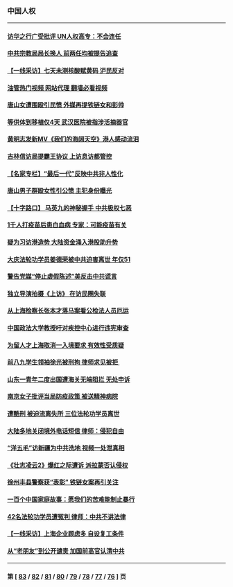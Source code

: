 ### 中国人权
---
#### [访华之行广受批评 UN人权高专：不会连任](../../pages/ncid278/n13758655.md?06140045) 
#### [中共宗教局局长换人 前两任均被提告追查](../../pages/ncid278/n13758592.md?06140045) 
#### [【一线采访】七天未测核酸赋黄码 沪民反对](../../pages/ncid278/n13758088.md?06140045) 
#### [油管热门视频 网站代理 翻墙必看视频](http://209.222.30.114:81/youtube.html?06140045)
#### [唐山女遭围殴引民愤 外媒再提铁链女和彭帅](../../pages/ncid278/n13758095.md?06140045) 
#### [等供体到移植仅4天 武汉医院被指涉活摘器官](../../pages/ncid278/n13758039.md?06140045) 
#### [黄明志发新MV《我们的海阔天空》港人感动流泪](../../pages/ncid278/n13757350.md?06140045) 
#### [吉林信访局提霸王协议 上访息访都管控](../../pages/ncid278/n13757307.md?06140045) 
#### [【名家专栏】“最后一代”反映中共非人性化](../../pages/ncid278/n13756676.md?06140045) 
#### [唐山男子群殴女性引公愤 主犯身份曝光](../../pages/ncid278/n13757180.md?06140045) 
#### [【十字路口】 马英九的神秘握手 中共极权七恶](../../pages/ncid278/n13756688.md?06140045) 
#### [1千人打疫苗后患白血病 专家：可能疫苗有关](../../pages/ncid278/n13755932.md?06140045) 
#### [疑为习访港造势 大陆资金涌入港股助升势](../../pages/ncid278/n13756127.md?06140045) 
#### [大庆法轮功学员姜德荣被中共迫害离世 年仅51](../../pages/ncid278/n13755805.md?06140045) 
#### [警告党媒“停止虚假陈述”美反击中共谎言](../../pages/ncid278/n13755809.md?06140045) 
#### [独立导演拍摄《上访》 在访民圈失联](../../pages/ncid278/n13755221.md?06140045) 
#### [从上海检察长张本才落马案看公检法人员厄运](../../pages/ncid278/n13755011.md?06140045) 
#### [中国政法大学教授吁对疾控中心进行违宪审查](../../pages/ncid278/n13755348.md?06140045) 
#### [为留人才上海取消一入境要求 有效性受质疑](../../pages/ncid278/n13755114.md?06140045) 
#### [前八九学生领袖徐光被刑拘 律师求见被拒 ](../../pages/ncid278/n13755014.md?06140045) 
#### [山东一青年二度出国遭海关无端阻拦 无处申诉](../../pages/ncid278/n13754813.md?06140045) 
#### [南京女子批评当局防疫政策 被送精神病院](../../pages/ncid278/n13754790.md?06140045) 
#### [遭酷刑 被迫流离失所 三位法轮功学员离世](../../pages/ncid278/n13754229.md?06140045) 
#### [大陆多地关闭境外电话短信 律师：侵犯自由](../../pages/ncid278/n13754338.md?06140045) 
#### [“洋五毛”访新疆为中共洗地 视频一处泄真相](../../pages/ncid278/n13754220.md?06140045) 
#### [《壮志凌云2》爆红之际遭诉 派拉蒙否认侵权](../../pages/ncid278/n13754137.md?06140045) 
#### [徐州丰县警察获“表彰” 铁链女案再引关注](../../pages/ncid278/n13753946.md?06140045) 
#### [一百个中国家庭故事：愿我们的苦难能制止暴行](../../pages/ncid278/n13753117.md?06140045) 
#### [42名法轮功学员遭冤判 律师：中共不讲法律](../../pages/ncid278/n13753469.md?06140045) 
#### [【一线采访】上海企业顾虑多 自设复工条件](../../pages/ncid278/n13753011.md?06140045) 
#### [从“老朋友”到公开谴责 加国前高官认清中共](../../pages/ncid278/n13753035.md?06140045) 

---
#### 第 [ [83](./83.md?06140045) / [82](./82.md?06140045) / [81](./81.md?06140045) / [80](./80.md?06140045) / [79](./79.md?06140045) / [78](./78.md?06140045) / [77](./77.md?06140045) / [76](./76.md?06140045) ] 页
